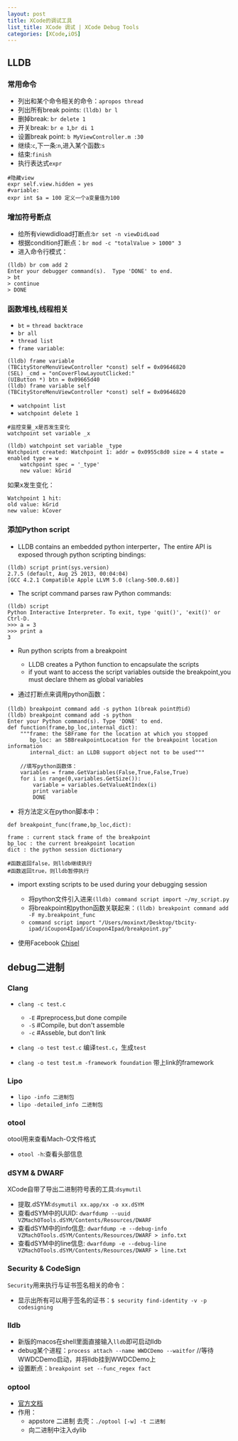 ```yaml
---
layout: post
title: XCode的调试工具
list_title: XCode 调试 | XCode Debug Tools
categories: [XCode,iOS]
---
```


## LLDB

### 常用命令

- 列出和某个命令相关的命令：`apropos thread`
- 列出所有break points: `(lldb) br l`
- 删掉break: `br delete 1`
- 开关break: `br e 1`,`br di 1`
- 设置break point: `b MyViewController.m :30`
- 继续:`c`,下一条:`n`,进入某个函数:`s`
- 结束:`finish`
- 执行表达式`expr`

```shell
#隐藏view
expr self.view.hidden = yes
#variable:
expr int $a = 100 定义一个a变量值为100
```

### 增加符号断点

- 给所有viewdidload打断点:`br set -n viewDidLoad`
- 根据condition打断点：`br mod -c "totalValue > 1000" 3`
- 进入命令行模式：

```shell
(lldb) br com add 2
Enter your debugger command(s).  Type 'DONE' to end.
> bt
> continue
> DONE
```

### 函数堆栈,线程相关

- `bt` = `thread backtrace`
- `br all`
- `thread list`
- `frame variable`:

```shell
(lldb) frame variable
(TBCityStoreMenuViewController *const) self = 0x09646820
(SEL) _cmd = "onCoverFlowLayoutClicked:"
(UIButton *) btn = 0x09665d40
(lldb) frame variable self
(TBCityStoreMenuViewController *const) self = 0x09646820
```
- `watchpoint list`
- `watchpoint delete 1`

```shell
#监控变量_x是否发生变化
watchpoint set variable _x

(lldb) watchpoint set variable _type
Watchpoint created: Watchpoint 1: addr = 0x0955c8d0 size = 4 state = enabled type = w
    watchpoint spec = '_type'
    new value: kGrid
```
如果x发生变化：

```shell
Watchpoint 1 hit:
old value: kGrid
new value: kCover
```

### 添加Python script

- LLDB contains an embedded python interperter，The entire API is exposed through python scripting bindings:

```shell
(lldb) script print(sys.version)
2.7.5 (default, Aug 25 2013, 00:04:04) 
[GCC 4.2.1 Compatible Apple LLVM 5.0 (clang-500.0.68)]
```

- The script command parses raw Python commands:

```shell
(lldb) script
Python Interactive Interpreter. To exit, type 'quit()', 'exit()' or Ctrl-D.
>>> a = 3
>>> print a
3
```

- Run python scripts from a breakpoint
	- LLDB creates a Python function to encapsulate the scripts
	- if yout want to access the script variables outside the breakpoint,you must declare thhem as global variables

- 通过打断点来调用python函数：

```shell
(lldb) breakpoint command add -s python 1(break point的id)
(lldb) breakpoint command add -s python
Enter your Python command(s). Type 'DONE' to end.
def function(frame,bp_loc,internal_dict):
    """frame: the SBFrame for the location at which you stopped
       bp_loc: an SBBreakpointLocation for the breakpoint location information
       internal_dict: an LLDB support object not to be used"""

	//填写python函数体：
	variables = frame.GetVariables(False,True,False,True)
	for i in range(0,variables.GetSize()):
		variable = variables.GetValueAtIndex(i)
		print variable
		DONE
```

- 将方法定义在python脚本中：

```shell
def breakpoint_func(frame,bp_loc,dict):

frame : current stack frame of the breakpoint
bp_loc : the current breakpoint location
dict : the python session dictionary

#函数返回false，则lldb继续执行
#函数返回true，则lldb暂停执行
```

- import exsting scripts to be used during your debugging session
	- 将python文件引入进来`(lldb) command script import ~/my_script.py`
	- 将breakpoint和python函数关联起来：`(lldb) breakpoint command add -F my.breakpoint_func`
	- `command script import "/Users/moxinxt/Desktop/tbcity-ipad/iCoupon4Ipad/iCoupon4Ipad/breakpoint.py"`

- 使用Facebook [Chisel](https://github.com/facebook/chisel)
	
## debug二进制

### Clang

- `clang -c test.c`
	- `-E` #preprocess,but done compile
	- `-S` #Compile, but don't assemble
	- `-c` #Asseble, but don't link

- `clang -o test test.c` 编译`test.c`，生成`test`
- `clang -o test test.m -framework foundation` 带上link的framework

###  Lipo

- `lipo -info 二进制包`
- `lipo -detailed_info 二进制包`

### otool

otool用来查看Mach-O文件格式
- `otool -h`:查看头部信息

### dSYM & DWARF

XCode自带了导出二进制符号表的工具:`dsymutil`

- 提取.dSYM:`dsymutil xx.app/xx -o xx.dSYM`
- 查看dSYM中的UUID: `dwarfdump --uuid VZMachOTools.dSYM/Contents/Resources/DWARF`
- 查看dSYM中的info信息: `dwarfdump -e --debug-info VZMachOTools.dSYM/Contents/Resources/DWARF > info.txt`
- 查看dSYM中的line信息: `dwarfdump -e --debug-line VZMachOTools.dSYM/Contents/Resources/DWARF > line.txt`

### Security & CodeSign

`Security`用来执行与证书签名相关的命令：
- 显示出所有可以用于签名的证书：`$ security find-identity -v -p codesigning `

### lldb

- 新版的macos在shell里面直接输入`lldb`即可启动lldb
- debug某个进程：`process attach --name WWDCDemo --waitfor` //等待WWDCDemo启动，并将lldb挂到WWDCDemo上
- 设置断点：`breakpoint set --func_regex fact`
		 
### optool

- [官方文档](https://github.com/alexzielenski/optool)
- 作用：
	- appstore 二进制 去壳：`./optool [-w] -t 二进制`
	- 向二进制中注入dylib 